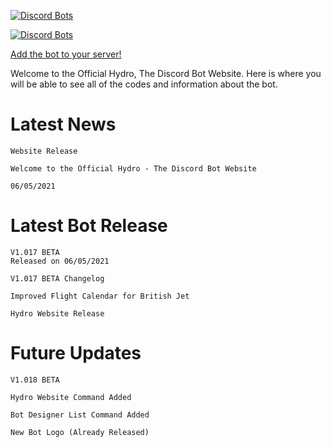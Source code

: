 [![Discord Bots](https://top.gg/api/widget/status/750313071368732734.svg)](https://top.gg/bot/750313071368732734)

[![Discord Bots](https://top.gg/api/widget/server/750313071368732734.svg)](https://top.gg/bot/750313071368732734)

[Add the bot to your server!](https://discord.com/oauth2/authorize?client_id=750313071368732734&scope=bot%20applications.commands&permissions=2147483647)

Welcome to the Official Hydro, The Discord Bot Website. Here is where you will be able to see all of the codes and information about the bot.

# Latest News
```
Website Release

Welcome to the Official Hydro - The Discord Bot Website

06/05/2021
```

# Latest Bot Release
```
V1.017 BETA
Released on 06/05/2021

V1.017 BETA Changelog

Improved Flight Calendar for British Jet

Hydro Website Release
```

# Future Updates
```
V1.018 BETA

Hydro Website Command Added 

Bot Designer List Command Added

New Bot Logo (Already Released)

```